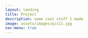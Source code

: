 ```yaml
---
layout: landing
title: Project
description: some cool stuff I made
image: assets/images/pic11.jpg
nav-menu: true
---
```

